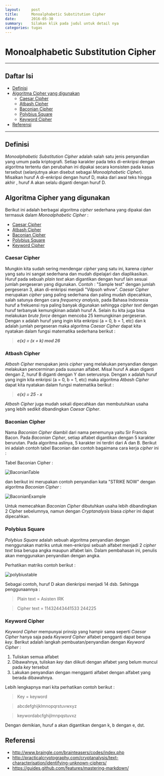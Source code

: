 ```yaml
---
layout:     post
title:      Monoalphabetic Substitution Cipher
date:       2016-05-30
summary:    Silakan klik pada judul untuk detail nya
categories: tugas
---
```


# Monoalphabetic Substitution Cipher

---

## Daftar Isi

* [Definisi](#definisi)
* [Algoritma Cipher yang digunakan](#algoritma-cipher-yang-digunakan)
  * [Caesar Cipher](#caesar-cipher)
  * [Atbash Cipher](#atbash-cipher)
  * [Baconian Cipher](#baconian-cipher)
  * [Polybius Square](#polybius-square)
  * [Keyword Cipher](#keyword-cipher) 
* [Referensi](#referensi)

---

## Definisi

_Monoalphabetic Substitution Cipher_ adalah salah satu jenis penyandian yang umum pada kriptografi.
Setiap karakter pada teks di-enkripsi dengan algoritma tertentu dan perubahan ini dipakai 
secara konsisten pada kasus tersebut (selanjutnya akan disebut sebagai _Monoalphabetic Cipher_). Misalkan huruf A di-enkripsi dengan huruf D, maka dari awal
teks hingga akhir , huruf A akan selalu diganti dengan huruf D.

## Algoritma Cipher yang digunakan

Berikut ini adalah berbagai algoritma _cipher_ sederhana yang dipakai dan termasuk dalam 
_Monoalphabetic Cipher_ :

* [Caesar Cipher](#caesar-cipher)
* [Atbash Cipher](#atbash-cipher)
* [Baconian Cipher](#baconian-cipher)
* [Polybius Square](#polybius-square)
* [Keyword Cipher](#keyword-cipher)

### Caesar Cipher

Mungkin kita sudah sering mendengar _cipher_ yang satu ini, karena _cipher_ yang satu ini sangat sederhana
dan mudah dipelajari dan diaplikasikan. Huruf pada sebuah _plain text_ akan digantikan dengan huruf lain sesuai jumlah 
pergeseran yang digunakan. Contoh : "Sample test" dengan jumlah pergeseran 3, akan di-enkripsi menjadi "Vdpsoh whvw".
_Caesar Cipher_ merupakan _cipher_ yang paling sederhana dan paling mudah dipecahkan, salah satunya dengan cara _frequency analysis_, pada 
Bahasa Indonesia huruf a frekuensi nya paling banyak digunakan sehingga _cipher text_ dengan huruf terbanyak kemungkinan adalah huruf A.
Selain itu kita juga bisa melakukan _brute force_ dengan mencoba 25 kemungkinan pergeseran.
Dengan x adalah huruf yang ingin kita enkripsi (a = 0, b = 1, etc) dan k adalah jumlah pergeseran maka algoritma _Caesar Cipher_ 
dapat kita nyatakan dalam fungsi matematika sederhana berikut :

> _**e(x) = (x + k) mod 26**_

### Atbash Cipher

_Atbash Cipher_ merupakan jenis _cipher_ yang melakukan penyandian dengan melakukan pencerminan pada susunan alfabet. Misal huruf A akan diganti dengan Z,
huruf B diganti dengan Y dan seterusnya. Dengan x adalah huruf yang ingin kita enkripsi (a = 0, b = 1, etc) maka algoritma _Atbash Cipher_ dapat kita
nyatakan dalam fungsi matematika berikut :

> _**e(x) = 25 - x**_

_Atbash Cipher_ juga mudah sekali dipecahkan dan membutuhkan usaha yang lebih sedikit dibandingkan _Caesar Cipher_.

### Baconian Cipher

Nama _Baconian Cipher_ diambil dari nama penemunya yaitu Sir Francis Bacon. Pada _Baconian Cipher_, setiap alfabet digantikan dengan 5 karakter berurutan.
Pada algoritma aslinya, 5 karakter ini terdiri dari A dan B. Berikut ini adalah contoh tabel Baconian dan contoh bagaimana cara kerja _cipher_ ini :

Tabel Baconian Cipher :

![BaconianTable](https://raw.githubusercontent.com/varian97/assets/master/images/baconian_table.PNG)

dan berikut ini merupakan contoh penyandian kata "STRIKE NOW" dengan algoritma _Baconian Cipher_ :

![BaconianExample](https://raw.githubusercontent.com/varian97/assets/master/images/baconian_example.PNG)

Untuk memecahkan _Baconian Cipher_ dibutuhkan usaha lebih dibandingkan 2 Cipher sebelumnya, namun dengan _Cryptanalysis_ biasa _cipher_ ini dapat dipecahkan.

### Polybius Square

_Polybius Square_ adalah sebuah algoritma penyandian dengan menggunakan matriks untuk men-enkripsi sebuah alfabet menjadi 2 _cipher text_ bisa berupa angka maupun
alfabet lain. Dalam pembahasan ini, penulis akan menggunakan penyandian dengan angka.

Perhatikan matriks contoh berikut :

![polybiustable](https://raw.githubusercontent.com/varian97/assets/master/images/Polybius_table.PNG)

Sebagai contoh, huruf D akan dienkripsi menjadi 14 dsb. Sehingga penggunaannya :

> Plain text  = Asisten IRK

> Cipher text = 11432443441533 244225

### Keyword Cipher

_Keyword Cipher_ mempunyai prinsip yang hampir sama seperti _Caesar Cipher_ hanya saja pada _Keyword Cipher_ alfabet pengganti dapat berupa _key_.
Berikut adalah langkah pembuatan/penyandian dengan _Keyword Cipher_ :

1. Tuliskan semua alfabet
2. Dibawahnya, tuliskan _key_ dan diikuti dengan alfabet yang belum muncul pada _key_ tersebut
3. Lakukan penyandian dengan mengganti alfabet dengan alfabet yang berada dibawahnya.

Lebih lengkapnya mari kita perhatikan contoh berikut :

> Key = keyword

> abcdefghijklmnopqrstuvwxyz

> keywordabcfghijlmnpqstuvxz

Dengan demikian, huruf a akan digantikan dengan k, b dengan e, dst.

## Referensi

* http://www.braingle.com/brainteasers/codes/index.php
* http://practicalcryptography.com/cryptanalysis/text-characterisation/identifying-unknown-ciphers/
* https://guides.github.com/features/mastering-markdown/
